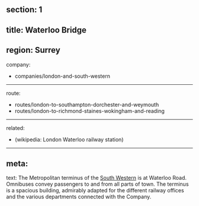 section: 1
----
title: Waterloo Bridge
----
region: Surrey
----
company:
- companies/london-and-south-western
----
route:
- routes/london-to-southampton-dorchester-and-weymouth
- routes/london-to-richmond-staines-wokingham-and-reading
---- 
related:
- (wikipedia: London Waterloo railway station)
----
meta:
----
text: The <span class="u-smcp">Metropolitan terminus</span> of the [South Western](/companies/london-and-south-western) is at Waterloo Road. Omnibuses convey passengers to and from all parts of town. The terminus is a spacious building, admirably adapted for the different railway offices and the various departments connected with the Company.